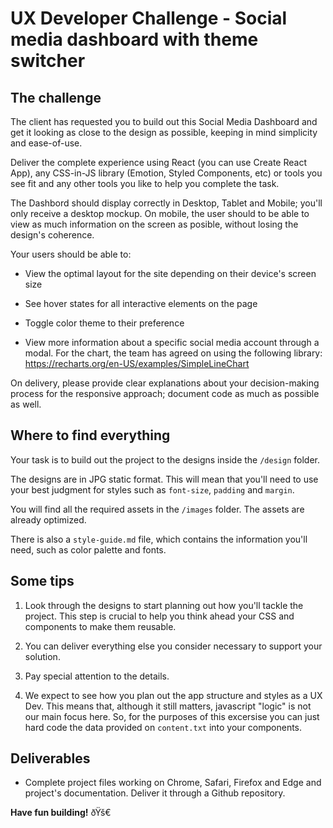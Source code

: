 # UX Developer Challenge - Social media dashboard with theme switcher

## The challenge

The client has requested you to build out this Social Media Dashboard and get it looking as close to the design as possible, keeping in mind simplicity and ease-of-use.

Deliver the complete experience using React (you can use Create React App), any CSS-in-JS library (Emotion, Styled Components, etc) or tools you see fit and any other tools you like to help you complete the task. 

The Dashbord should display correctly in Desktop, Tablet and Mobile; you'll only receive a desktop mockup. On mobile, the user should to be able to view as much information on the screen as posible, without losing the design's coherence. 

Your users should be able to:

- View the optimal layout for the site depending on their device's screen size

- See hover states for all interactive elements on the page

- Toggle color theme to their preference

- View more information about a specific social media account through a modal. For the chart, the team has agreed on using the following library: https://recharts.org/en-US/examples/SimpleLineChart

On delivery, please provide clear explanations about your decision-making process for the responsive approach; document code as much as possible as well.

## Where to find everything

Your task is to build out the project to the designs inside the `/design` folder.

The designs are in JPG static format. This will mean that you'll need to use your best judgment for styles such as `font-size`, `padding` and `margin`. 

You will find all the required assets in the `/images` folder. The assets are already optimized.

There is also a `style-guide.md` file, which contains the information you'll need, such as color palette and fonts.

## Some tips

1. Look through the designs to start planning out how you'll tackle the project. This step is crucial to help you think ahead your CSS and components to make them reusable. 

2. You can deliver everything else you consider necessary to support your solution.

3. Pay special attention to the details.

4. We expect to see how you plan out the app structure and styles as a UX Dev. This means that, although it still matters, javascript "logic" is not our main focus here. So, for the purposes of this excersise you can just hard code the data provided on `content.txt` into your components.


## Deliverables

- Complete project files working on Chrome, Safari, Firefox and Edge and project's documentation. Deliver it through a Github repository.

**Have fun building!** ðŸš€

